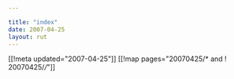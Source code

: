 ```yaml
---

title: "index"
date: 2007-04-25
layout: rut
---
```


[[!meta updated="2007-04-25"]]
[[!map pages="20070425/* and ! 20070425/*/*"]]
